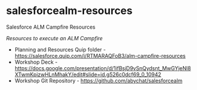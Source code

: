 # salesforcealm-resources
Salesforce ALM Campfire Resources

*Resources to execute an ALM Campfire*

* Planning and Resources Quip folder - https://salesforce.quip.com/i/RTMARAQFoB3/alm-campfire-resources
* Workshop Deck - https://docs.google.com/presentation/d/1ifBsjD9vSnQydsnt_MwGYjeNl8XTwmKpizwHLnMhakY/edit#slide=id.g526c0dcf69_0_10942
* Workshop Git Repository - https://github.com/abychat/salesforcealm
